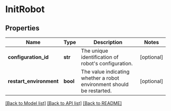 # InitRobot

## Properties
Name | Type | Description | Notes
------------ | ------------- | ------------- | -------------
**configuration_id** | **str** | The unique identification of robot&#39;s configuration. | [optional] 
**restart_environment** | **bool** | The value indicating whether a robot environment should be restarted. | [optional] 

[[Back to Model list]](../README.md#documentation-for-models) [[Back to API list]](../README.md#documentation-for-api-endpoints) [[Back to README]](../README.md)


